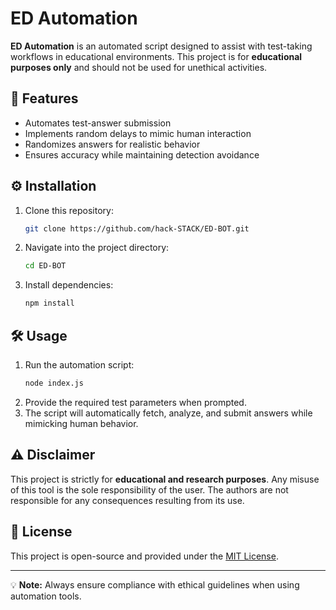 # ED Automation

**ED Automation** is an automated script designed to assist with test-taking workflows in educational environments. This project is for **educational purposes only** and should not be used for unethical activities.

## 🚀 Features

- Automates test-answer submission
- Implements random delays to mimic human interaction
- Randomizes answers for realistic behavior
- Ensures accuracy while maintaining detection avoidance

## ⚙️ Installation

1. Clone this repository:
   ```sh
   git clone https://github.com/hack-STACK/ED-BOT.git
   ```
2. Navigate into the project directory:
   ```sh
   cd ED-BOT
   ```
3. Install dependencies:
   ```sh
   npm install
   ```

## 🛠 Usage

1. Run the automation script:
   ```sh
   node index.js
   ```
2. Provide the required test parameters when prompted.
3. The script will automatically fetch, analyze, and submit answers while mimicking human behavior.

## ⚠️ Disclaimer

This project is strictly for **educational and research purposes**. Any misuse of this tool is the sole responsibility of the user. The authors are not responsible for any consequences resulting from its use.

## 📜 License

This project is open-source and provided under the [MIT License](LICENSE).

---

💡 **Note:** Always ensure compliance with ethical guidelines when using automation tools.

